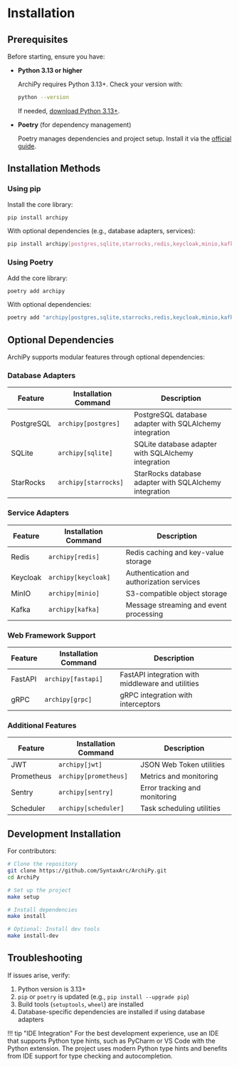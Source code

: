 # Installation

## Prerequisites

Before starting, ensure you have:

- **Python 3.13 or higher**

  ArchiPy requires Python 3.13+. Check your version with:

    ```bash
    python --version
    ```

  If needed, [download Python 3.13+](https://www.python.org/downloads/).

- **Poetry** (for dependency management)

  Poetry manages dependencies and project setup. Install it via the [official guide](https://python-poetry.org/docs/).

## Installation Methods

### Using pip

Install the core library:

```bash
pip install archipy
```

With optional dependencies (e.g., database adapters, services):

```bash
pip install archipy[postgres,sqlite,starrocks,redis,keycloak,minio,kafka]
```

### Using Poetry

Add the core library:

```bash
poetry add archipy
```

With optional dependencies:

```bash
poetry add "archipy[postgres,sqlite,starrocks,redis,keycloak,minio,kafka]"
```

## Optional Dependencies

ArchiPy supports modular features through optional dependencies:

### Database Adapters

| Feature    | Installation Command | Description                                             |
|------------|----------------------|---------------------------------------------------------|
| PostgreSQL | `archipy[postgres]`  | PostgreSQL database adapter with SQLAlchemy integration |
| SQLite     | `archipy[sqlite]`    | SQLite database adapter with SQLAlchemy integration     |
| StarRocks  | `archipy[starrocks]` | StarRocks database adapter with SQLAlchemy integration  |

### Service Adapters

| Feature  | Installation Command | Description                               |
|----------|----------------------|-------------------------------------------|
| Redis    | `archipy[redis]`     | Redis caching and key-value storage       |
| Keycloak | `archipy[keycloak]`  | Authentication and authorization services |
| MinIO    | `archipy[minio]`     | S3-compatible object storage              |
| Kafka    | `archipy[kafka]`     | Message streaming and event processing    |

### Web Framework Support

| Feature | Installation Command | Description                                       |
|---------|----------------------|---------------------------------------------------|
| FastAPI | `archipy[fastapi]`   | FastAPI integration with middleware and utilities |
| gRPC    | `archipy[grpc]`      | gRPC integration with interceptors                |

### Additional Features

| Feature    | Installation Command  | Description                   |
|------------|-----------------------|-------------------------------|
| JWT        | `archipy[jwt]`        | JSON Web Token utilities      |
| Prometheus | `archipy[prometheus]` | Metrics and monitoring        |
| Sentry     | `archipy[sentry]`     | Error tracking and monitoring |
| Scheduler  | `archipy[scheduler]`  | Task scheduling utilities     |

## Development Installation

For contributors:

```bash
# Clone the repository
git clone https://github.com/SyntaxArc/ArchiPy.git
cd ArchiPy

# Set up the project
make setup

# Install dependencies
make install

# Optional: Install dev tools
make install-dev
```

## Troubleshooting

If issues arise, verify:

1. Python version is 3.13+
2. `pip` or `poetry` is updated (e.g., `pip install --upgrade pip`)
3. Build tools (`setuptools`, `wheel`) are installed
4. Database-specific dependencies are installed if using database adapters

!!! tip "IDE Integration"
For the best development experience, use an IDE that supports Python type hints, such as PyCharm or VS Code with the
Python extension. The project uses modern Python type hints and benefits from IDE support for type checking and
autocompletion.
